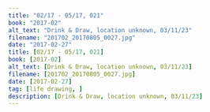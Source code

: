 ```yaml
---
title: "02/17 - 05/17, 021"
book: "2017-02"
alt_text: "Drink & Draw, location unknown, 03/11/23"
filename: "201702_20170805_0027.jpg"
date: "2017-02-27"
title: [02/17 - 05/17, 021]
book: [2017-02]
alt_text: [Drink & Draw, location unknown, 03/11/23]
filename: [201702_20170805_0027.jpg]
date: [2017-02-27]
tag: [life drawing, ]
description: [Drink & Draw, location unknown, 03/11/23]
---
```

